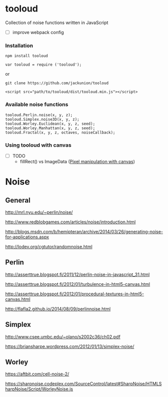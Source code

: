 # tooloud
Collection of noise functions written in JavaScript
- [ ] improve webpack config

### Installation

`npm install tooloud`

`var tooloud = require ('tooloud');`

or 


`git clone https://github.com/jackunion/tooloud`

`<script src="path/to/tooloud/dist/tooloud.min.js"></script>`

### Available noise functions

```
tooloud.Perlin.noise(x, y, z);
tooloud.Simplex.noise3D(x, y, z);
tooloud.Worley.Euclidean(x, y, z, seed);
tooloud.Worley.Manhattan(x, y, z, seed);
tooloud.Fractal(x, y, z, octaves, noiseCallback);
```

### Using tooloud with canvas
- [ ] TODO
  - fillRect() vs ImageData ([Pixel manipulation with canvas](https://developer.mozilla.org/en-US/docs/Web/API/Canvas_API/Tutorial/Pixel_manipulation_with_canvas))

# Noise

## General
http://mrl.nyu.edu/~perlin/noise/

http://www.redblobgames.com/articles/noise/introduction.html

http://blogs.msdn.com/b/hemipteran/archive/2014/03/26/generating-noise-for-applications.aspx

http://lodev.org/cgtutor/randomnoise.html

## Perlin
http://asserttrue.blogspot.fi/2011/12/perlin-noise-in-javascript_31.html

http://asserttrue.blogspot.fi/2012/01/turbulence-in-html5-canvas.html

http://asserttrue.blogspot.fi/2012/01/procedural-textures-in-html5-canvas.html

http://flafla2.github.io/2014/08/09/perlinnoise.html

## Simplex
http://www.csee.umbc.edu/~olano/s2002c36/ch02.pdf

https://briansharpe.wordpress.com/2012/01/13/simplex-noise/

## Worley
https://aftbit.com/cell-noise-2/

https://sharpnoise.codeplex.com/SourceControl/latest#SharpNoise/HTMLSharpNoise/Script/WorleyNoise.js
